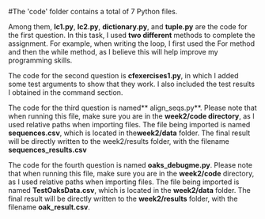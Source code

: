 #The 'code' folder contains a total of 7 Python files. 

Among them, **lc1.py**, **lc2.py**, **dictionary.py**, and **tuple.py** are the code for the first question. In this task, I used **two different** methods to complete the assignment. 
For example, when writing the loop, I first used the For method and then the while method, as I believe this will help improve my programming skills. 

The code for the second question is **cfexercises1.py**, in which I added some test arguments to show that they work. I also included the test results I obtained in the command section.

The code for the third question is named** align_seqs.py**. Please note that when running this file, make sure you are in the **week2/code directory**, as I used relative paths when importing files. The file being imported is named **sequences.csv**, which is located in the**week2/data** folder. The final result will be directly written to the week2/results folder, with the filename **sequences_results.csv**


The code for the fourth question is named **oaks_debugme.py**. Please note that when running this file, make sure you are in the **week2/code** directory, as I used relative paths when importing files. The file being imported is named **TestOaksData.csv**, which is located in the **week2/data** folder. The final result will be directly written to the **week2/results** folder, with the filename **oak_result.csv**.

